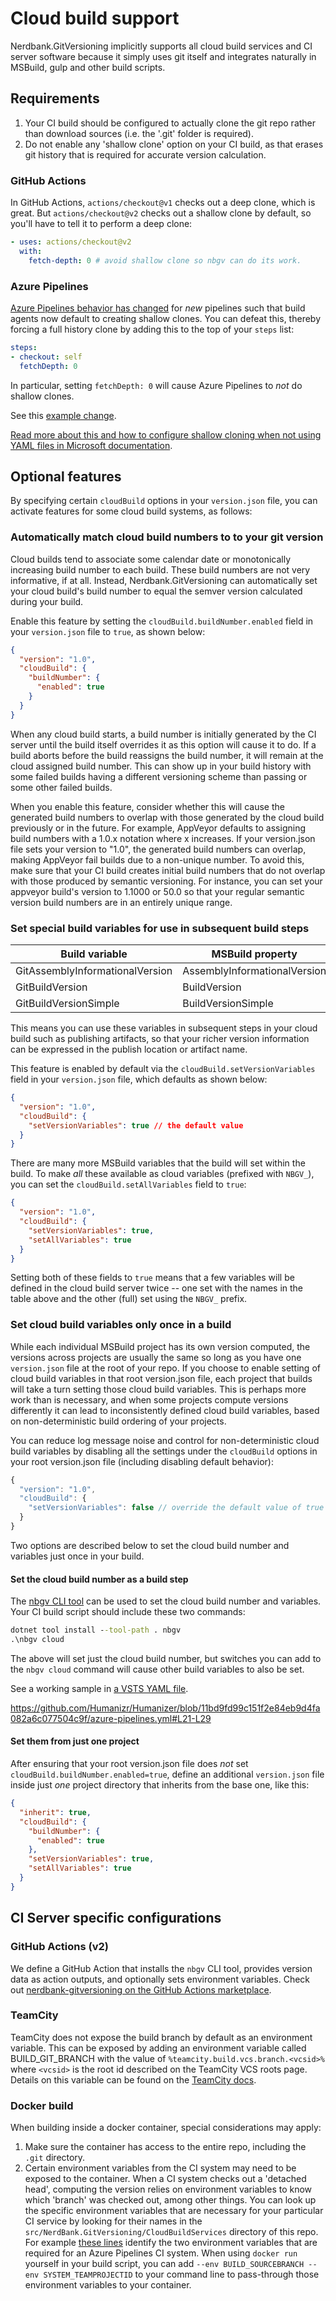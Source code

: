 # Cloud build support

Nerdbank.GitVersioning implicitly supports all cloud build services and CI
server software because it simply uses git itself and integrates naturally
in MSBuild, gulp and other build scripts.

## Requirements

1. Your CI build should be configured to actually clone the git repo rather than
   download sources (i.e. the '.git' folder is required).
1. Do not enable any 'shallow clone' option on your CI build, as that erases
   git history that is required for accurate version calculation.

### GitHub Actions

In GitHub Actions, `actions/checkout@v1` checks out a deep clone, which is great.
But `actions/checkout@v2` checks out a shallow clone by default, so you'll have to tell it to perform a deep clone:

```yml
- uses: actions/checkout@v2
  with:
    fetch-depth: 0 # avoid shallow clone so nbgv can do its work.
```

### Azure Pipelines

[Azure Pipelines behavior has changed][AzpDepthChange] for *new* pipelines
such that build agents now default to creating shallow clones.
You can defeat this, thereby forcing a full history clone by adding this to the top of your `steps` list:

```yml
steps:
- checkout: self
  fetchDepth: 0
```

In particular, setting `fetchDepth: 0` will cause Azure Pipelines to *not* do shallow clones.

See this [example change](https://github.com/AArnott/Library.Template/commit/5d14d2cecbb3fd3caa6a421da1525d8480baef8b).

[Read more about this and how to configure shallow cloning when not using YAML files in Microsoft documentation](https://learn.microsoft.com/azure/devops/pipelines/repos/azure-repos-git?view=azure-devops&tabs=yaml#shallow-fetch).

## Optional features

By specifying certain `cloudBuild` options in your `version.json` file,
you can activate features for some cloud build systems, as follows:

### Automatically match cloud build numbers to to your git version

Cloud builds tend to associate some calendar date or monotonically increasing
build number to each build. These build numbers are not very informative, if at all.
Instead, Nerdbank.GitVersioning can automatically set your cloud build's
build number to equal the semver version calculated during your build.

Enable this feature by setting the `cloudBuild.buildNumber.enabled` field
in your `version.json` file to `true`, as shown below:

```json
{
  "version": "1.0",
  "cloudBuild": {
    "buildNumber": {
      "enabled": true
    }
  }
}
```

When any cloud build starts, a build number is initially generated by the CI server until
the build itself overrides it as this option will cause it to do. If a build aborts before
the build reassigns the build number, it will remain at the cloud assigned build number.
This can show up in your build history with some failed builds having a different versioning
scheme than passing or some other failed builds.

When you enable this feature, consider whether this will cause the generated build numbers
to overlap with those generated by the cloud build previously or in the future.
For example, AppVeyor defaults to assigning build numbers with a 1.0.x notation where x
increases. If your version.json file sets your version to "1.0", the generated build numbers
can overlap, making AppVeyor fail builds due to a non-unique number. To avoid this,
make sure that your CI build creates initial build numbers that do not overlap with those
produced by semantic versioning. For instance, you can set your appveyor build's version
to 1.1000 or 50.0 so that your regular semantic version build numbers are in an entirely unique
range.

### Set special build variables for use in subsequent build steps

| Build variable | MSBuild property | Sample value
| --- | --- | --- |
| GitAssemblyInformationalVersion | AssemblyInformationalVersion | 1.3.1+g15e1898f47
| GitBuildVersion | BuildVersion | 1.3.1.57621
| GitBuildVersionSimple | BuildVersionSimple | 1.3.1

This means you can use these variables in subsequent steps in your cloud build
such as publishing artifacts, so that your richer version information can be
expressed in the publish location or artifact name.

This feature is enabled by default via the `cloudBuild.setVersionVariables` field
in your `version.json` file, which defaults as shown below:

```json
{
  "version": "1.0",
  "cloudBuild": {
    "setVersionVariables": true // the default value
  }
}
```

There are many more MSBuild variables that the build will set within the build. To make *all* these available as cloud variables (prefixed with `NBGV_`), you can set the `cloudBuild.setAllVariables` field to `true`:

```json
{
  "version": "1.0",
  "cloudBuild": {
    "setVersionVariables": true,
    "setAllVariables": true
  }
}
```

Setting both of these fields to `true` means that a few variables will be defined in the cloud build server twice -- one set with the names in the table above and the other (full) set using the `NBGV_` prefix.

### Set cloud build variables only once in a build

While each individual MSBuild project has its own version computed, the versions across projects are usually the same so long as you have one `version.json` file at the root of your repo. If you choose to enable setting of cloud build variables in that root version.json file, each project that builds will take a turn setting those cloud build variables. This is perhaps more work than is necessary, and when some projects compute versions differently it can lead to inconsistently defined cloud build variables, based on non-deterministic build ordering of your projects.

You can reduce log message noise and control for non-deterministic cloud build variables by disabling all the settings under the `cloudBuild` options in your root version.json file (including disabling default behavior):

```js
{
  "version": "1.0",
  "cloudBuild": {
    "setVersionVariables": false // override the default value of true
  }
}
```

Two options are described below to set the cloud build number and variables just once in your build.

#### Set the cloud build number as a build step

The [nbgv CLI tool](nbgv-cli.md) can be used to set the cloud build number and variables. Your CI build script should include these two commands:

```cmd
dotnet tool install --tool-path . nbgv
.\nbgv cloud
```

The above will set just the cloud build number, but switches you can add to the `nbgv cloud` command will cause other build variables to also be set.

See a working sample in [a VSTS YAML file](https://github.com/Humanizr/Humanizer/blob/11bd9fd99c151f2e84eb9d4fa082a6c077504c9f/azure-pipelines.yml#L21-L29).

https://github.com/Humanizr/Humanizer/blob/11bd9fd99c151f2e84eb9d4fa082a6c077504c9f/azure-pipelines.yml#L21-L29

#### Set them from just one project

After ensuring that your root version.json file does *not* set `cloudBuild.buildNumber.enabled=true`, define an additional `version.json` file inside just *one* project directory that inherits from the base one, like this:

```json
{
  "inherit": true,
  "cloudBuild": {
    "buildNumber": {
      "enabled": true
    },
    "setVersionVariables": true,
    "setAllVariables": true
  }
}
```

## CI Server specific configurations

### GitHub Actions (v2)

We define a GitHub Action that installs the `nbgv` CLI tool, provides version data as action outputs, and optionally sets environment variables.
Check out [nerdbank-gitversioning on the GitHub Actions marketplace](https://github.com/marketplace/actions/nerdbank-gitversioning).

### TeamCity

TeamCity does not expose the build branch by default as an environment variable. This can be exposed by
adding an environment variable called BUILD_GIT_BRANCH with the value of `%teamcity.build.vcs.branch.<vcsid>%` where `<vcsid>` is
the root id described on the TeamCity VCS roots page. Details on this variable can be found on the
[TeamCity docs](https://confluence.jetbrains.com/display/TCD8/Predefined+Build+Parameters).

### Docker build

When building inside a docker container, special considerations may apply:

1. Make sure the container has access to the entire repo, including the `.git` directory.
2. Certain environment variables from the CI system may need to be exposed to the container.
   When a CI system checks out a 'detached head', computing the version relies on environment variables to know which 'branch' was checked out, among other things.
   You can look up the specific environment variables that are necessary for your particular CI service by looking for their names in the `src/NerdBank.GitVersioning/CloudBuildServices` directory of this repo.
   For example [these lines](https://github.com/dotnet/Nerdbank.GitVersioning/blob/dd4dff99c5c44634d9041dde7a2ee104db821a10/src/NerdBank.GitVersioning/CloudBuildServices/VisualStudioTeamServices.cs#L24-L26) identify the two environment variables that are required for an Azure Pipelines CI system.
   When using `docker run` yourself in your build script, you can add `--env BUILD_SOURCEBRANCH --env SYSTEM_TEAMPROJECTID` to your command line to pass-through those environment variables to your container.

[Issue37]: https://github.com/dotnet/Nerdbank.GitVersioning/issues/37
[AzpDepthChange]: https://github.com/MicrosoftDocs/azure-devops-yaml-schema/issues/32
